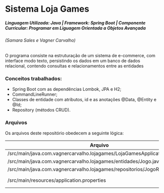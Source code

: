 # Sistema Loja Games

##### Linguagem Utilizada: Java | Framework: Spring Boot | Componente Curricular: Programar em Liguagem Orientada a Objetos Avançada
###### (Samara Sales e Vagner Carvalho)

O programa consiste na estruturação de um sistema de e-commerce, com interface modo texto, persistindo os dados em um banco de dados relacional, contendo consultas e relacionamentos entre as entidades

### Conceitos trabalhados: 

- Spring Boot com as dependências Lombok, JPA e H2;
- CommandLineRunner;
- Classes de entidade com atributos, id e as anotações @Data, @Entity e @Id;
- Repository (métodos CRUD).

### Arquivos

Os arquivos deste repositório obedecem a seguinte lógica:

| Arquivo | Conteúdo |
| ------ | ------ |
| /src/main/java.com.vagnercarvalho.lojagames/LojaGamesApplication.java | código executável |
| /src/main/java.com.vagnercarvalho.lojagames/entidades/Jogo.java | create das entidades |
| /src/main/java.com.vagnercarvalho.lojagames/repositorios/JogoRepository.java | create do repositório |
| /src/main/resources/application.properties | arquivo application.properties |
